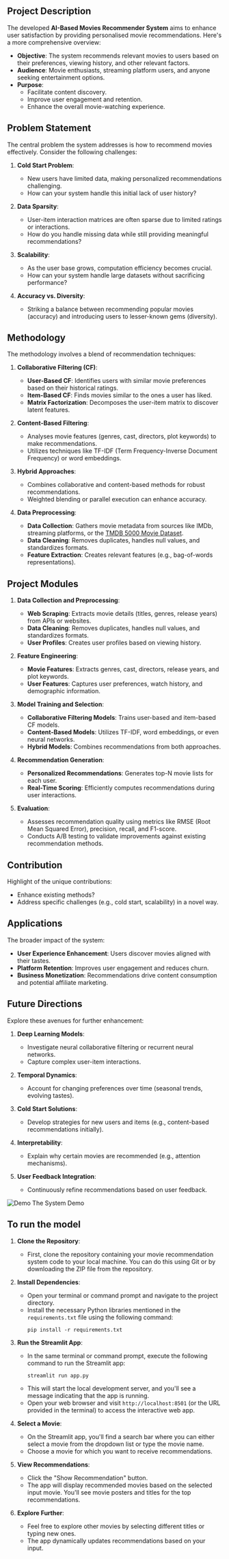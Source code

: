 ## **Project Description**

The developed **AI-Based Movies Recommender System** aims to enhance user satisfaction by providing personalised movie recommendations. Here's a more comprehensive overview:

- **Objective**: The system recommends relevant movies to users based on their preferences, viewing history, and other relevant factors.
- **Audience**: Movie enthusiasts, streaming platform users, and anyone seeking entertainment options.
- **Purpose**:
  - Facilitate content discovery.
  - Improve user engagement and retention.
  - Enhance the overall movie-watching experience.

## **Problem Statement**

The central problem the system addresses is how to recommend movies effectively. Consider the following challenges:

1. **Cold Start Problem**:
   - New users have limited data, making personalized recommendations challenging.
   - How can your system handle this initial lack of user history?

2. **Data Sparsity**:
   - User-item interaction matrices are often sparse due to limited ratings or interactions.
   - How do you handle missing data while still providing meaningful recommendations?

3. **Scalability**:
   - As the user base grows, computation efficiency becomes crucial.
   - How can your system handle large datasets without sacrificing performance?

4. **Accuracy vs. Diversity**:
   - Striking a balance between recommending popular movies (accuracy) and introducing users to lesser-known gems (diversity).

## **Methodology**

The methodology involves a blend of recommendation techniques:

1. **Collaborative Filtering (CF)**:
   - **User-Based CF**: Identifies users with similar movie preferences based on their historical ratings.
   - **Item-Based CF**: Finds movies similar to the ones a user has liked.
   - **Matrix Factorization**: Decomposes the user-item matrix to discover latent features.

2. **Content-Based Filtering**:
   - Analyses movie features (genres, cast, directors, plot keywords) to make recommendations.
   - Utilizes techniques like TF-IDF (Term Frequency-Inverse Document Frequency) or word embeddings.

3. **Hybrid Approaches**:
   - Combines collaborative and content-based methods for robust recommendations.
   - Weighted blending or parallel execution can enhance accuracy.

4. **Data Preprocessing**:
    - **Data Collection**: Gathers movie metadata from sources like IMDb, streaming platforms, or the [TMDB 5000 Movie Dataset](https://www.kaggle.com/datasets/tmdb/tmdb-movie-metadata). 
   - **Data Cleaning**: Removes duplicates, handles null values, and standardizes formats.
   - **Feature Extraction**: Creates relevant features (e.g., bag-of-words representations).

## **Project Modules**

1. **Data Collection and Preprocessing**:
   - **Web Scraping**: Extracts movie details (titles, genres, release years) from APIs or websites.
   - **Data Cleaning**: Removes duplicates, handles null values, and standardizes formats.
   - **User Profiles**: Creates user profiles based on viewing history.

2. **Feature Engineering**:
   - **Movie Features**: Extracts genres, cast, directors, release years, and plot keywords.
   - **User Features**: Captures user preferences, watch history, and demographic information.

3. **Model Training and Selection**:
   - **Collaborative Filtering Models**: Trains user-based and item-based CF models.
   - **Content-Based Models**: Utilizes TF-IDF, word embeddings, or even neural networks.
   - **Hybrid Models**: Combines recommendations from both approaches.

4. **Recommendation Generation**:
   - **Personalized Recommendations**: Generates top-N movie lists for each user.
   - **Real-Time Scoring**: Efficiently computes recommendations during user interactions.

5. **Evaluation**:
   - Assesses recommendation quality using metrics like RMSE (Root Mean Squared Error), precision, recall, and F1-score.
   - Conducts A/B testing to validate improvements against existing recommendation methods.

## **Contribution**

Highlight of the  unique contributions:
- Enhance existing methods?
- Address specific challenges (e.g., cold start, scalability) in a novel way.

## **Applications**

The broader impact of the system:
- **User Experience Enhancement**: Users discover movies aligned with their tastes.
- **Platform Retention**: Improves user engagement and reduces churn.
- **Business Monetization**: Recommendations drive content consumption and potential affiliate marketing.

## **Future Directions**

Explore these avenues for further enhancement:

1. **Deep Learning Models**:
   - Investigate neural collaborative filtering or recurrent neural networks.
   - Capture complex user-item interactions.

2. **Temporal Dynamics**:
   - Account for changing preferences over time (seasonal trends, evolving tastes).

3. **Cold Start Solutions**:
   - Develop strategies for new users and items (e.g., content-based recommendations initially).

4. **Interpretability**:
   - Explain why certain movies are recommended (e.g., attention mechanisms).

5. **User Feedback Integration**:
   - Continuously refine recommendations based on user feedback.

![Demo The System Demo](https://github.com/Mutiu123/movie-recommender-system/blob/main/demo_image/demo.png)


## **To run the model**
1. **Clone the Repository**:
   - First, clone the repository containing your movie recommendation system code to your local machine. You can do this using Git or by downloading the ZIP file from the repository.

2. **Install Dependencies**:
   - Open your terminal or command prompt and navigate to the project directory.
   - Install the necessary Python libraries mentioned in the `requirements.txt` file using the following command:
     ```
     pip install -r requirements.txt
     ```

3. **Run the Streamlit App**:
   - In the same terminal or command prompt, execute the following command to run the Streamlit app:
     ```
     streamlit run app.py
     ```
   - This will start the local development server, and you'll see a message indicating that the app is running.
   - Open your web browser and visit `http://localhost:8501` (or the URL provided in the terminal) to access the interactive web app.

4. **Select a Movie**:
   - On the Streamlit app, you'll find a search bar where you can either select a movie from the dropdown list or type the movie name.
   - Choose a movie for which you want to receive recommendations.

5. **View Recommendations**:
   - Click the "Show Recommendation" button.
   - The app will display recommended movies based on the selected input movie. You'll see movie posters and titles for the top recommendations.

6. **Explore Further**:
   - Feel free to explore other movies by selecting different titles or typing new ones.
   - The app dynamically updates recommendations based on your input.

